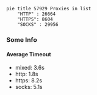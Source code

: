 
```mermaid
pie title 57929 Proxies in list
    "HTTP" : 26664
    "HTTPS": 8604
    "SOCKS" : 29956
```

### Some Info
#### Average Timeout

- mixed: 3.6s
- http: 1.8s
- https: 8.2s
- socks: 5.1s
